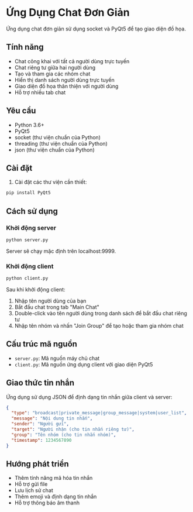 # Ứng Dụng Chat Đơn Giản

Ứng dụng chat đơn giản sử dụng socket và PyQt5 để tạo giao diện đồ họa.

## Tính năng

- Chat công khai với tất cả người dùng trực tuyến
- Chat riêng tư giữa hai người dùng
- Tạo và tham gia các nhóm chat
- Hiển thị danh sách người dùng trực tuyến
- Giao diện đồ họa thân thiện với người dùng
- Hỗ trợ nhiều tab chat

## Yêu cầu

- Python 3.6+
- PyQt5
- socket (thư viện chuẩn của Python)
- threading (thư viện chuẩn của Python)
- json (thư viện chuẩn của Python)

## Cài đặt

1. Cài đặt các thư viện cần thiết:

```bash
pip install PyQt5
```

## Cách sử dụng

### Khởi động server

```bash
python server.py
```

Server sẽ chạy mặc định trên localhost:9999.

### Khởi động client

```bash
python client.py
```

Sau khi khởi động client:
1. Nhập tên người dùng của bạn
2. Bắt đầu chat trong tab "Main Chat"
3. Double-click vào tên người dùng trong danh sách để bắt đầu chat riêng tư
4. Nhập tên nhóm và nhấn "Join Group" để tạo hoặc tham gia nhóm chat

## Cấu trúc mã nguồn

- `server.py`: Mã nguồn máy chủ chat
- `client.py`: Mã nguồn ứng dụng client với giao diện PyQt5

## Giao thức tin nhắn

Ứng dụng sử dụng JSON để định dạng tin nhắn giữa client và server:

```json
{
  "type": "broadcast|private_message|group_message|system|user_list",
  "message": "Nội dung tin nhắn",
  "sender": "Người gửi",
  "target": "Người nhận (cho tin nhắn riêng tư)",
  "group": "Tên nhóm (cho tin nhắn nhóm)",
  "timestamp": 1234567890
}
```

## Hướng phát triển

- Thêm tính năng mã hóa tin nhắn
- Hỗ trợ gửi file
- Lưu lịch sử chat
- Thêm emoji và định dạng tin nhắn
- Hỗ trợ thông báo âm thanh 